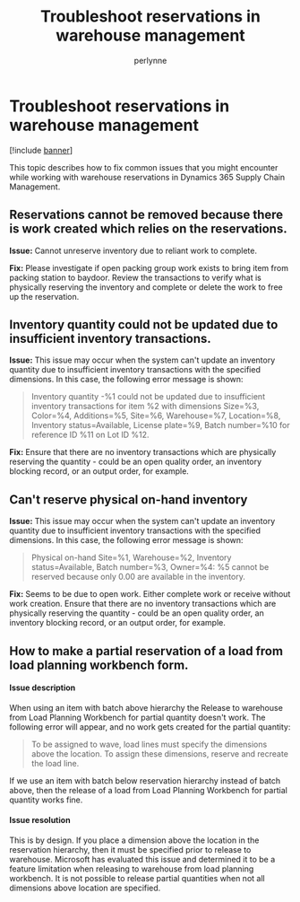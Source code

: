 ﻿---
# required metadata

title: Troubleshoot reservations in warehouse management
description: This topic describes how to fix common issues that you might encounter while working with warehouse reservations in Dynamics 365 Supply Chain Management.
author: perlynne
manager: tfehr
ms.date: 10/19/2020
ms.topic: article
ms.prod: 
ms.service: dynamics-ax-applications
ms.technology: 

# optional metadata

ms.search.form: 
# ROBOTS: 
audience: Application user
# ms.devlang: 
ms.reviewer: kamaybac
ms.search.scope: Core, Operations
# ms.tgt_pltfrm: 
ms.custom: 
ms.assetid: 
ms.search.region: Global
# ms.search.industry: 
ms.author: perlynne
ms.search.validFrom: 2020-10-19
ms.dyn365.ops.version: 10.0.15
---

# Troubleshoot reservations in warehouse management

[!include [banner](../includes/banner.md)]

This topic describes how to fix common issues that you might encounter while working with warehouse reservations in Dynamics 365 Supply Chain Management.

## Reservations cannot be removed because there is work created which relies on the reservations.

**Issue:** Cannot unreserve inventory due to reliant work to complete.

**Fix:** Please investigate if open packing group work exists to bring item from packing station to baydoor. Review the transactions to verify what is physically reserving the inventory and complete or delete the work to free up the reservation.

## Inventory quantity could not be updated due to insufficient inventory transactions.
<!-- KFM: This heading contained the full error and was much too long, so I moved the error down into the description. OK? -->
**Issue:** This issue may occur when the system can't update an inventory quantity due to insufficient inventory transactions with the specified dimensions. In this case, the following error message is shown:

> Inventory quantity -%1 could not be updated due to insufficient inventory transactions for item %2 with dimensions Size=%3, Color=%4, Additions=%5, Site=%6, Warehouse=%7, Location=%8, Inventory status=Available, License plate=%9, Batch number=%10 for reference ID %11 on Lot ID %12.

**Fix:** Ensure that there are no inventory transactions which are physically reserving the quantity - could be an open quality order, an inventory blocking record, or an output order, for example.

## Can't reserve physical on-hand inventory
<!-- KFM: This heading contained the full error and was much too long, so I moved the error down into the description. OK? -->
**Issue:** This issue may occur when the system can't update an inventory quantity due to insufficient inventory transactions with the specified dimensions. In this case, the following error message is shown:

> Physical on-hand Site=%1, Warehouse=%2, Inventory status=Available, Batch number=%3, Owner=%4: %5 cannot be reserved because only 0.00 are available in the inventory.

**Fix:** Seems to be due to open work. Either complete work or receive without work creation. Ensure that there are no inventory transactions which are physically reserving the quantity - could be an open quality order, an inventory blocking record, or an output order, for example.

## How to make a partial reservation of a load from load planning workbench form.

#### Issue description
<!-- KFM: Note that because we have several paragraphs in the description, I added subheadings for this entry. -->
When using an item with batch above hierarchy the Release to warehouse from Load Planning Workbench for partial quantity doesn't work. The following error will appear, and no work gets created for the partial quantity:

> To be assigned to wave, load lines must specify the dimensions above the location. To assign these dimensions, reserve and recreate the load line.

If we use an item with batch below reservation hierarchy instead of batch above, then the release of a load from Load Planning Workbench for partial quantity works fine.

#### Issue resolution

This is by design. If you place a dimension above the location in the reservation hierarchy, then it must be specified prior to release to warehouse. Microsoft has evaluated this issue and determined it to be a feature limitation when releasing to warehouse from load planning workbench. It is not possible to release partial quantities when not all dimensions above location are specified.
